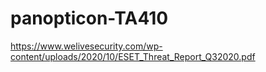 # panopticon-TA410

https://www.welivesecurity.com/wp-content/uploads/2020/10/ESET_Threat_Report_Q32020.pdf
